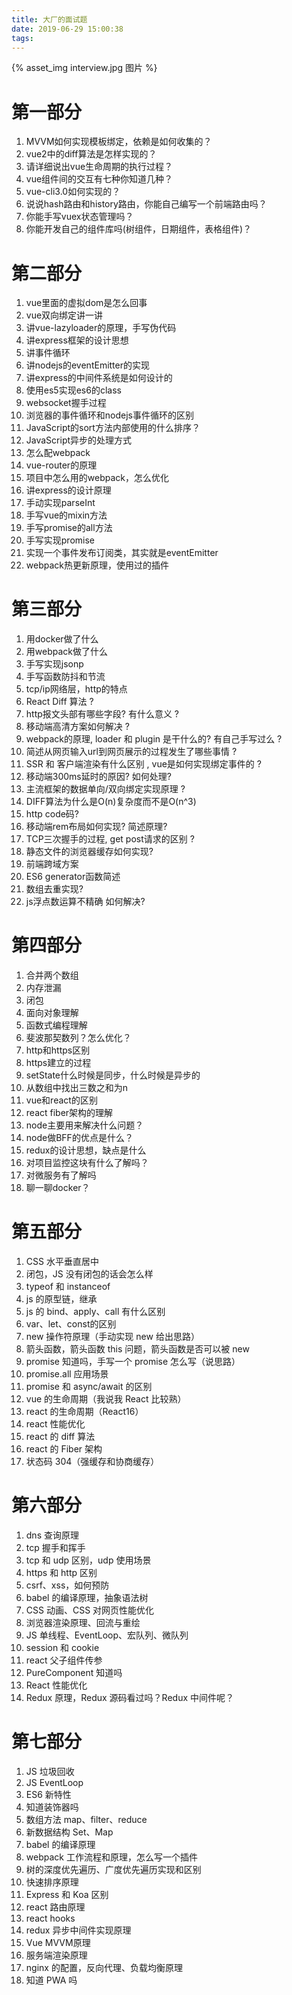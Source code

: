 ```yaml
---
title: 大厂的面试题
date: 2019-06-29 15:00:38
tags:
---
```

{% asset_img interview.jpg 图片 %}

# 第一部分

1. MVVM如何实现模板绑定，依赖是如何收集的？
2. vue2中的diff算法是怎样实现的？
3. 请详细说出vue生命周期的执行过程？
4. vue组件间的交互有七种你知道几种？
5. vue-cli3.0如何实现的？
6. 说说hash路由和history路由，你能自己编写一个前端路由吗？
7. 你能手写vuex状态管理吗？
8. 你能开发自己的组件库吗(树组件，日期组件，表格组件)？

<!-- more -->

# 第二部分

1. vue里面的虚拟dom是怎么回事
2. vue双向绑定讲一讲
3. 讲vue-lazyloader的原理，手写伪代码
4. 讲express框架的设计思想
5. 讲事件循环
6. 讲nodejs的eventEmitter的实现
7. 讲express的中间件系统是如何设计的
8. 使用es5实现es6的class
9. websocket握手过程
10. 浏览器的事件循环和nodejs事件循环的区别
11. JavaScript的sort方法内部使用的什么排序？
12. JavaScript异步的处理方式
13. 怎么配webpack
14. vue-router的原理
15. 项目中怎么用的webpack，怎么优化
16. 讲express的设计原理
17. 手动实现parseInt
18. 手写vue的mixin方法
19. 手写promise的all方法
20. 手写实现promise
21. 实现一个事件发布订阅类，其实就是eventEmitter
22. webpack热更新原理，使用过的插件


# 第三部分

1. 用docker做了什么
2. 用webpack做了什么
3. 手写实现jsonp
4. 手写函数防抖和节流
5. tcp/ip网络层，http的特点
6. React Diff 算法 ?
7. http报文头部有哪些字段? 有什么意义 ?
8. 移动端高清方案如何解决 ?
9. webpack的原理, loader 和 plugin 是干什么的? 有自己手写过么 ?
10. 简述从网页输入url到网页展示的过程发生了哪些事情 ?
11. SSR 和 客户端渲染有什么区别 , vue是如何实现绑定事件的 ?
12. 移动端300ms延时的原因? 如何处理?
13. 主流框架的数据单向/双向绑定实现原理 ?
14. DIFF算法为什么是O(n)复杂度而不是O(n^3)
15. http code码?
16. 移动端rem布局如何实现? 简述原理?
17. TCP三次握手的过程, get post请求的区别 ?
18. 静态文件的浏览器缓存如何实现?
19. 前端跨域方案
20. ES6 generator函数简述
21. 数组去重实现?
22. js浮点数运算不精确 如何解决?

# 第四部分

1. 合并两个数组
2. 内存泄漏
3. 闭包
4. 面向对象理解
5. 函数式编程理解
6. 斐波那契数列？怎么优化？
7. http和https区别
8. https建立的过程
9. setState什么时候是同步，什么时候是异步的
10. 从数组中找出三数之和为n
11. vue和react的区别
12. react fiber架构的理解
13. node主要用来解决什么问题？
14. node做BFF的优点是什么？
15. redux的设计思想，缺点是什么
16. 对项目监控这块有什么了解吗？
17. 对微服务有了解吗
18. 聊一聊docker？

# 第五部分

1. CSS 水平垂直居中
2. 闭包，JS 没有闭包的话会怎么样
3. typeof 和 instanceof
4. js 的原型链，继承
5. js 的 bind、apply、call 有什么区别
6. var、let、const的区别
7. new 操作符原理（手动实现 new 给出思路）
8. 箭头函数，箭头函数 this 问题，箭头函数是否可以被 new
9. promise 知道吗，手写一个 promise 怎么写（说思路）
10. promise.all 应用场景
11. promise 和 async/await 的区别
12. vue 的生命周期（我说我 React 比较熟）
13. react 的生命周期（React16）
14. react 性能优化
15. react 的 diff 算法
16. react 的 Fiber 架构
17. 状态码 304（强缓存和协商缓存）


# 第六部分

1. dns 查询原理
2. tcp 握手和挥手
3. tcp 和 udp 区别，udp 使用场景
4. https 和 http 区别
5. csrf、xss，如何预防
6. babel 的编译原理，抽象语法树
7. CSS 动画、CSS 对网页性能优化
8. 浏览器渲染原理、回流与重绘
9. JS 单线程、EventLoop、宏队列、微队列
10. session 和 cookie
11. react 父子组件传参
12. PureComponent 知道吗
13. React 性能优化
14. Redux 原理，Redux 源码看过吗？Redux 中间件呢？

# 第七部分

1. JS 垃圾回收
2. JS EventLoop
3. ES6 新特性
4. 知道装饰器吗
5. 数组方法 map、filter、reduce
6. 新数据结构 Set、Map
7. babel 的编译原理
8. webpack 工作流程和原理，怎么写一个插件
9. 树的深度优先遍历、广度优先遍历实现和区别
10. 快速排序原理
11. Express 和 Koa 区别
12. react 路由原理
13. react hooks
14. redux 异步中间件实现原理
15. Vue MVVM原理
16. 服务端渲染原理
17. nginx 的配置，反向代理、负载均衡原理
18. 知道 PWA 吗
